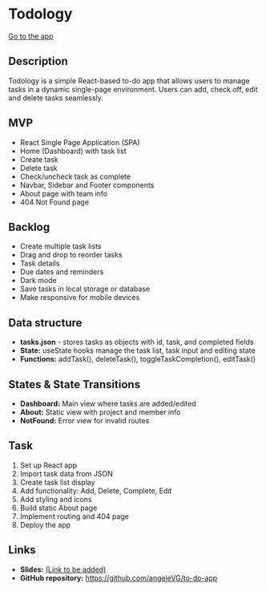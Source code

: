 <h1>Todology</h1>
  <p><a href="https://angeleVG.github.io/to-do-app" target="_blank">Go to the app</a></p>
  <h2>Description</h2>
  <p>Todology is a simple React-based to-do app that allows users to manage tasks in a dynamic single-page environment. Users can add, check off, edit and delete tasks seamlessly.</p>
<h2>MVP</h2>
  <ul>
    <li>React Single Page Application (SPA)</li>
    <li>Home (Dashboard) with task list</li>
    <li>Create task</li>
    <li>Delete task</li>
    <li>Check/uncheck task as complete</li>
    <li>Navbar, Sidebar and Footer components</li>
    <li>About page with team info</li>
    <li>404 Not Found page</li>
  </ul>
  <h2>Backlog</h2>
  <ul>
    <li>Create multiple task lists</li>
    <li>Drag and drop to reorder tasks</li>
    <li>Task details</li>
    <li>Due dates and reminders</li>
    <li>Dark mode</li>
    <li>Save tasks in local storage or database</li>
    <li>Make responsive for mobile devices</li>
  </ul>
 <h2>Data structure</h2>
  <ul>
    <li><strong>tasks.json</strong> - stores tasks as objects with id, task, and completed fields</li>
    <li><strong>State:</strong> useState hooks manage the task list, task input and editing state</li>
    <li><strong>Functions:</strong> addTask(), deleteTask(), toggleTaskCompletion(), editTask()</li>
  </ul>
<h2>States & State Transitions</h2>
  <ul>
    <li><strong>Dashboard:</strong> Main view where tasks are added/edited</li>
    <li><strong>About:</strong> Static view with project and member info</li>
    <li><strong>NotFound:</strong> Error view for invalid routes</li>
  </ul>
   <h2>Task</h2>
  <ol>
    <li>Set up React app</li>
    <li>Import task data from JSON</li>
    <li>Create task list display</li>
    <li>Add functionality: Add, Delete, Complete, Edit</li>
    <li>Add styling and icons</li>
    <li>Build static About page</li>
    <li>Implement routing and 404 page</li>
    <li>Deploy the app</li>
  </ol>
 <h2>Links</h2>
  <ul>
    <li><strong>Slides:</strong> <a href="#">(Link to be added)</a></li>
    <li><strong>GitHub repository:</strong> <a href="https://github.com/angeleVG/to-do-app">https://github.com/angeleVG/to-do-app</a></li>
</ul>
